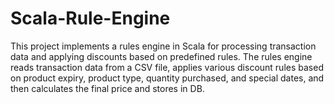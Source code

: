 # Scala-Rule-Engine
This project implements a rules engine in Scala for processing transaction data and applying discounts based on predefined rules. The rules engine reads transaction data from a CSV file, applies various discount rules based on product expiry, product type, quantity purchased, and special dates, and then calculates the final price and stores in DB.
